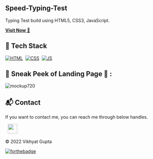 ## Speed-Typing-Test
Typing Test build using HTML5, CSS3, JavaScript.

<a href="portfolio.vikhyatgupta1.repl.co/the%20projects/typing%20test/typingTest.html" target="_blank">**Visit Now** 🚀</a>


## 📌 Tech Stack
[![HTML](https://img.shields.io/badge/html5%20-%23E34F26.svg?&style=for-the-badge&logo=html5&logoColor=white)](https://github.com/jigar-sable/Portfolio-Website/search?l=html)&nbsp;
[![CSS](https://img.shields.io/badge/css3%20-%231572B6.svg?&style=for-the-badge&logo=css3&logoColor=white)](https://github.com/jigar-sable/Portfolio-Website/search?l=css)&nbsp;
[![JS](https://img.shields.io/badge/javascript%20-%23323330.svg?&style=for-the-badge&logo=javascript&logoColor=%23F7DF1E)](https://github.com/jigar-sable/Portfolio-Website/search?l=javascript)


## 📌 Sneak Peek of Landing Page 🙈 :
![mockup720](https://portfolio.vikhyatgupta1.repl.co/assets/images/typing%20test%20project.png)
<!-- ![ss](https://portfolio.vikhyatgupta1.repl.co/assets/images/typing%20test%20project.png) -->


<h2>📬 Contact</h2>


If you want to contact me, you can reach me through below handles.

&nbsp;&nbsp;<a href="https://www.linkedin.com/in/vikhyat-gupta-933450246/"><img src="https://www.felberpr.com/wp-content/uploads/linkedin-logo.png" width="30"></img></a>

© 2022 Vikhyat Gupta


[![forthebadge](https://forthebadge.com/images/badges/built-with-love.svg)](https://forthebadge.com)
